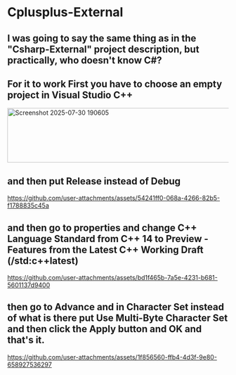 # Cplusplus-External
## I was going to say the same thing as in the "Csharp-External" project description, but practically, who doesn't know C#?

## For it to work First you have to choose an empty project in Visual Studio C++
<img width="675" height="124" alt="Screenshot 2025-07-30 190605" src="https://github.com/user-attachments/assets/6ea84416-e479-4248-9c4d-4d40f3d601f8" />

## and then put Release instead of Debug
https://github.com/user-attachments/assets/54241ff0-068a-4266-82b5-f1788835c45a

## and then go to properties and change C++ Language Standard from C++ 14 to Preview - Features from the Latest C++ Working Draft (/std:c++latest) 
https://github.com/user-attachments/assets/bd1f465b-7a5e-4231-b681-5601137d9400

## then go to Advance and in Character Set instead of what is there put Use Multi-Byte Character Set and then click the Apply button and OK and that's it.
https://github.com/user-attachments/assets/1f856560-ffb4-4d3f-9e80-658927536297 
